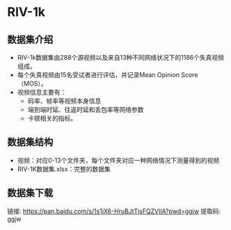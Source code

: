 # RIV-1k
## 数据集介绍
* RIV-1k数据集由288个源视频以及来自13种不同网络状况下的1186个失真视频组成。
* 每个失真视频由15名受试者进行评估，并记录Mean Opinion Score（MOS）。
* 视频信息主要有：
  * 码率、帧率等视频本身信息
  * 端到端时延、往返时延和丢包率等网络参数
  * 卡顿相关的指标。
 ## 数据集结构
* 视频：对应0-13个文件夹，每个文件夹对应一种网络情况下测量得到的视频
* RIV-1K数据集.xlsx：完整的数据集
## 数据集下载
链接: https://pan.baidu.com/s/1s1jX6-HruBJtTjsFQZVIlA?pwd=ggjw 提取码: ggjw 
